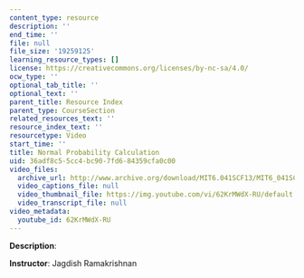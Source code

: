 ```yaml
---
content_type: resource
description: ''
end_time: ''
file: null
file_size: '19259125'
learning_resource_types: []
license: https://creativecommons.org/licenses/by-nc-sa/4.0/
ocw_type: ''
optional_tab_title: ''
optional_text: ''
parent_title: Resource Index
parent_type: CourseSection
related_resources_text: ''
resource_index_text: ''
resourcetype: Video
start_time: ''
title: Normal Probability Calculation
uid: 36adf8c5-5cc4-bc90-7fd6-84359cfa0c00
video_files:
  archive_url: http://www.archive.org/download/MIT6.041SCF13/MIT6_041SCF13_Normal_Probability_Calculation_300k.mp4
  video_captions_file: null
  video_thumbnail_file: https://img.youtube.com/vi/62KrMWdX-RU/default.jpg
  video_transcript_file: null
video_metadata:
  youtube_id: 62KrMWdX-RU
---
```


**Description**:

**Instructor**: Jagdish Ramakrishnan

